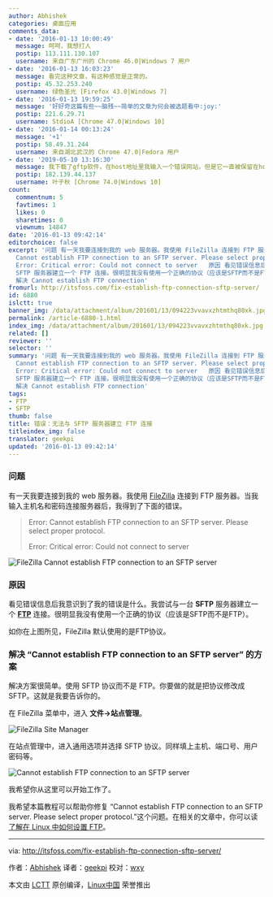 ```yaml
---
author: Abhishek
categories: 桌面应用
comments_data:
- date: '2016-01-13 10:00:49'
  message: 呵呵，我想打人
  postip: 113.111.130.107
  username: 来自广东广州的 Chrome 46.0|Windows 7 用户
- date: '2016-01-13 16:03:23'
  message: 看完这种文章，有这种感觉是正常的。
  postip: 45.32.253.240
  username: 绿色圣光 [Firefox 43.0|Windows 7]
- date: '2016-01-13 19:59:25'
  message: '好好奇这篇有些~~脑残~~简单的文章为何会被选题看中:joy:'
  postip: 221.6.29.71
  username: StdioA [Chrome 47.0|Windows 10]
- date: '2016-01-14 00:13:24'
  message: '+1'
  postip: 58.49.31.244
  username: 来自湖北武汉的 Chrome 47.0|Fedora 用户
- date: '2019-05-10 13:16:30'
  message: 我下载了gftp软件，在host地址里我输入一个错误网站，但是它一直被保留在host搜索框了，有没有什么办法可以删除它？
  postip: 182.139.44.137
  username: 叶子秋 [Chrome 74.0|Windows 10]
count:
  commentnum: 5
  favtimes: 1
  likes: 0
  sharetimes: 0
  viewnum: 14847
date: '2016-01-13 09:42:14'
editorchoice: false
excerpt: '问题 有一天我要连接到我的 web 服务器。我使用 FileZilla 连接到 FTP 服务器。当我输入主机名和密码连接服务器后，我得到了下面的错误。  Error:
  Cannot establish FTP connection to an SFTP server. Please select proper protocol.
  Error: Critical error: Could not connect to server   原因 看见错误信息后我意识到了我的错误是什么。我尝试与一台
  SFTP 服务器建立一个 FTP 连接。很明显我没有使用一个正确的协议（应该是SFTP而不是FTP）。 如你在上图所见，FileZilla 默认使用的是FTP协议。
  解决 Cannot establish FTP connection'
fromurl: http://itsfoss.com/fix-establish-ftp-connection-sftp-server/
id: 6880
islctt: true
banner_img: /data/attachment/album/201601/13/094223vvavxzhtmthq80xk.jpg
permalink: /article-6880-1.html
index_img: /data/attachment/album/201601/13/094223vvavxzhtmthq80xk.jpg.thumb.jpg
related: []
reviewer: ''
selector: ''
summary: '问题 有一天我要连接到我的 web 服务器。我使用 FileZilla 连接到 FTP 服务器。当我输入主机名和密码连接服务器后，我得到了下面的错误。  Error:
  Cannot establish FTP connection to an SFTP server. Please select proper protocol.
  Error: Critical error: Could not connect to server   原因 看见错误信息后我意识到了我的错误是什么。我尝试与一台
  SFTP 服务器建立一个 FTP 连接。很明显我没有使用一个正确的协议（应该是SFTP而不是FTP）。 如你在上图所见，FileZilla 默认使用的是FTP协议。
  解决 Cannot establish FTP connection'
tags:
- FTP
- SFTP
thumb: false
title: 错误：无法与 SFTP 服务器建立 FTP 连接
titleindex_img: false
translator: geekpi
updated: '2016-01-13 09:42:14'
---
```


### 问题


有一天我要连接到我的 web 服务器。我使用 [FileZilla](https://filezilla-project.org/) 连接到 FTP 服务器。当我输入主机名和密码连接服务器后，我得到了下面的错误。



> 
> Error: Cannot establish FTP connection to an SFTP server. Please select proper protocol.
> 
> 
> Error: Critical error: Could not connect to server
> 
> 
> 


![FileZilla Cannot establish FTP connection to an SFTP server](/data/attachment/album/201601/13/094223vvavxzhtmthq80xk.jpg)


### 原因


看见错误信息后我意识到了我的错误是什么。我尝试与一台 **SFTP** 服务器建立一个 **[FTP](https://en.wikipedia.org/wiki/File_Transfer_Protocol)** 连接。很明显我没有使用一个正确的协议（应该是SFTP而不是FTP）。


如你在上图所见，FileZilla 默认使用的是FTP协议。


### 解决 “Cannot establish FTP connection to an SFTP server” 的方案


解决方案很简单。使用 SFTP 协议而不是 FTP。你要做的就是把协议修改成 SFTP。这就是我要告诉你的。


在 FileZilla 菜单中，进入 **文件->站点管理**。


![FileZilla Site Manager](/data/attachment/album/201601/13/094224wva4rt64t2dtqhov.jpg)


在站点管理中，进入通用选项并选择 SFTP 协议。同样填上主机、端口号、用户密码等。


![Cannot establish FTP connection to an SFTP server](/data/attachment/album/201601/13/094225ohkbmvhubjzppbua.png)


我希望你从这里可以开始工作了。


我希望本篇教程可以帮助你修复 “Cannot establish FTP connection to an SFTP server. Please select proper protocol.”这个问题。在相关的文章中，你可以读[了解在 Linux 中如何设置 FTP](http://itsfoss.com/set-ftp-server-linux/)。




---


via: <http://itsfoss.com/fix-establish-ftp-connection-sftp-server/>


作者：[Abhishek](http://itsfoss.com/author/abhishek/) 译者：[geekpi](https://github.com/geekpi) 校对：[wxy](https://github.com/wxy)


本文由 [LCTT](https://github.com/LCTT/TranslateProject) 原创编译，[Linux中国](https://linux.cn/) 荣誉推出